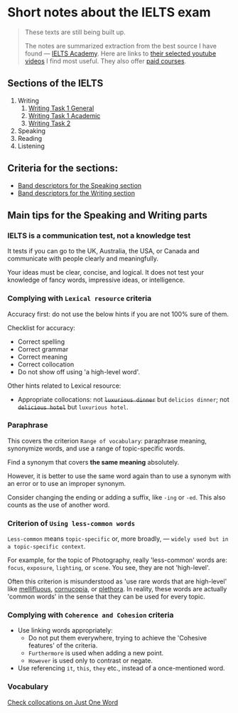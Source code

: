 # Short notes about the IELTS exam

> These texts are still being built up.
> 
> The notes are summarized extraction from the best source I have found — [IELTS Academy](https://www.youtube.com/@Ieltsadvantage).
> Here are links to [their selected youtube videos](/video-links.md) I find most useful.
> They also offer [paid courses](https://www.ieltsadvantage.com/vip-academy/).


## Sections of the IELTS

1. Writing
   1. [Writing Task 1 General](/writing-task-1-general/)
   1. [Writing Task 1 Academic](/writing-task-1-academic)
   1. [Writing Task 2](/writing-task-2/)
1. Speaking
1. Reading
1. Listening


## Criteria for the sections:

- [Band descriptors for the Speaking section](https://takeielts.britishcouncil.org/sites/default/files/ielts_speaking_band_descriptors.pdf)
- [Band descriptors for the Writing section](http://takeielts.britishcouncil.org/sites/default/files/ielts_writing_band_descriptors.pdf)


## Main tips for the Speaking and Writing parts

### IELTS is a communication test, not a knowledge test
It tests if you can go to the UK, Australia, the USA, or Canada and communicate with people clearly and meaningfully.

Your ideas must be clear, concise, and logical. It does not test your knowledge of fancy words, impressive ideas, or intelligence.


### Complying with `Lexical resource` criteria

Accuracy first: do not use the below hints if you are not 100% sure of them.

Checklist for accuracy:

- Correct spelling
- Correct grammar
- Correct meaning
- Correct collocation
- Do not show off using 'a high-level word'.

Other hints related to Lexical resource:

- Appropriate collocations: not ~~`luxurious dinner`~~ but `delicios dinner`; not ~~`delicious hotel`~~ but `luxurious hotel`.


### Paraphrase

This covers the criterion `Range of vocabulary`: paraphrase meaning, synonymize words, and use a range of topic-specific words.

Find a synonym that covers **the same meaning** absolutely.

However, it is better to use the same word again than to use a synonym with an error or to use an improper synonym.

Consider changing the ending or adding a suffix, like `-ing` or `-ed`. This also counts as the use of another word.


### Criterion of `Using less-common words`

`Less-common` means `topic-specific` or, more broadly, — `widely used but in a topic-specific context`.

For example, for the topic of Photography, really 'less-common' words are: `focus`, `exposure`, `lighting`, or `scene`. You see, they are not 'high-level'.

Often this criterion is misunderstood as 'use rare words that are high-level' like [mellifluous](https://www.oxfordlearnersdictionaries.com/definition/english/mellifluous), [cornucopia](https://www.oxfordlearnersdictionaries.com/definition/english/cornucopia), or [plethora](https://www.oxfordlearnersdictionaries.com/definition/english/plethora). In reality, these words are actually 'common words' in the sense that they can be used for every topic.


### Complying with `Coherence and Cohesion` criteria

- Use linking words appropriately:
  - Do not put them everywhere, trying to achieve the 'Cohesive features' of the criteria.
  - `Furthermore` is used when adding a new point.
  - `However` is used only to contrast or negate.
- Use referencing `it`, `this`, `they` etc., instead of a once-mentioned word.


### Vocabulary

[Check collocations on Just One Word](HTTP://just-the-word)
